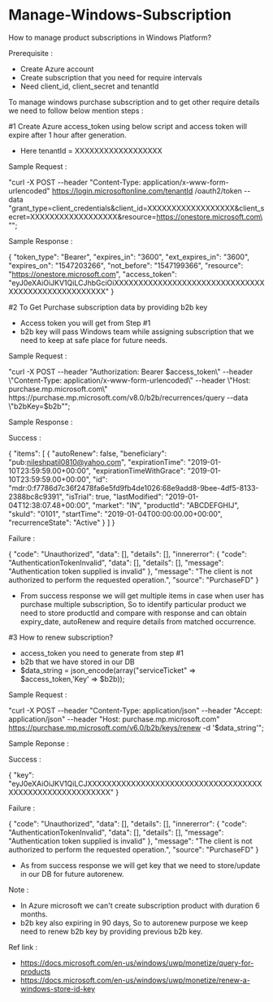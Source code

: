 # Manage-Windows-Subscription

How to manage product subscriptions in Windows Platform?

Prerequisite : 

- Create Azure account
- Create subscription that you need for require intervals
- Need client_id, client_secret and tenantId 

To manage windows purchase subscription and to get other require details we need to follow below mention steps :

#1 Create Azure access_token using below script and access token will expire after 1 hour after generation.

- Here tenantId = XXXXXXXXXXXXXXXXXX

Sample Request :

"curl -X POST --header \"Content-Type: application/x-www-form-urlencoded\" https://login.microsoftonline.com/tenantId /oauth2/token --data \"grant_type=client_credentials&client_id=XXXXXXXXXXXXXXXXXX&client_secret=XXXXXXXXXXXXXXXXXX&resource=https://onestore.microsoft.com\"";

Sample Response :

{
    "token_type": "Bearer",
    "expires_in": "3600",
    "ext_expires_in": "3600",
    "expires_on": "1547203266",
    "not_before": "1547199366",
    "resource": "https://onestore.microsoft.com",
    "access_token": "eyJ0eXAiOiJKV1QiLCJhbGciOiXXXXXXXXXXXXXXXXXXXXXXXXXXXXXXXXXXXXXXXXXXXXXXXXXXX"
}

#2 To Get Purchase subscription data by providing b2b key

- Access token you will get from Step #1
- b2b key will pass Windows team while assigning subscription that we need to keep at safe place for future needs.

Sample Request :

"curl -X POST --header \"Authorization: Bearer $access_token\" --header \"Content-Type: application/x-www-form-urlencoded\" --header \"Host: purchase.mp.microsoft.com\" https://purchase.mp.microsoft.com/v8.0/b2b/recurrences/query --data \"b2bKey=$b2b\"";

Sample Response :

Success :

{
    "items": [
        {
            "autoRenew": false,
            "beneficiary": "pub:nileshpatil0810@yahoo.com",
            "expirationTime": "2019-01-10T23:59:59.00+00:00",
            "expirationTimeWithGrace": "2019-01-10T23:59:59.00+00:00",
            "id": "mdr:0:f7786d7c36f2478fa6e5fd9fb4de1026:68e9add8-9bee-4df5-8133-2388bc8c9391",
            "isTrial": true,
            "lastModified": "2019-01-04T12:38:07.48+00:00",
            "market": "IN",
            "productId": "ABCDEFGHIJ",
            "skuId": "0101",
            "startTime": "2019-01-04T00:00:00.00+00:00",
            "recurrenceState": "Active"
        }
    ]
}

Failure : 

{
    "code": "Unauthorized",
    "data": [],
    "details": [],
    "innererror": {
        "code": "AuthenticationTokenInvalid",
        "data": [],
        "details": [],
        "message": "Authentication token supplied is invalid"
    },
    "message": "The client is not authorized to perform the requested operation.",
    "source": "PurchaseFD"
}

- From success response we will get multiple items in case when user has purchase multiple subscription, So to identify particular product we need to store productId and compare with response and can obtain expiry_date, autoRenew and require details from matched occurrence.

#3 How to renew subscription?

- access_token you need to generate from step #1
- b2b that we have stored in our DB
- $data_string = json_encode(array("serviceTicket" => $access_token,'Key' => $b2b));

Sample Request : 

"curl -X POST --header \"Content-Type: application/json\" --header \"Accept: application/json\" --header \"Host: purchase.mp.microsoft.com\" https://purchase.mp.microsoft.com/v6.0/b2b/keys/renew -d '$data_string'";

Sample Reponse :

Success : 

{
    "key": "eyJ0eXAiOiJKV1QiLCJXXXXXXXXXXXXXXXXXXXXXXXXXXXXXXXXXXXXXXXXXXXXXXXXXXXXXXXXX"
}

Failure :

{
    "code": "Unauthorized",
    "data": [],
    "details": [],
    "innererror": {
        "code": "AuthenticationTokenInvalid",
        "data": [],
        "details": [],
        "message": "Authentication token supplied is invalid"
    },
    "message": "The client is not authorized to perform the requested operation.",
    "source": "PurchaseFD"
}

- As from success response we will get key that we need to store/update in our DB for future autorenew.


Note :
- In Azure microsoft we can't create subscription product with duration 6 months.
- b2b key also expiring in 90 days, So to autorenew purpose we keep need to renew b2b key by providing previous b2b key.

Ref link :
- https://docs.microsoft.com/en-us/windows/uwp/monetize/query-for-products
- https://docs.microsoft.com/en-us/windows/uwp/monetize/renew-a-windows-store-id-key

